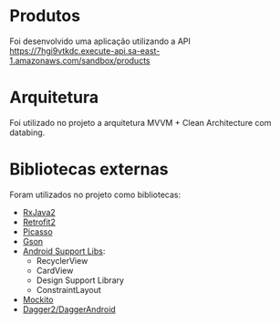 # Produtos
Foi desenvolvido uma aplicação utilizando a API https://7hgi9vtkdc.execute-api.sa-east-1.amazonaws.com/sandbox/products

# Arquitetura
Foi utilizado no projeto a arquitetura MVVM + Clean Architecture com databing.

# Bibliotecas externas
Foram utilizados no projeto como bibliotecas:
* [RxJava2](https://github.com/ReactiveX/RxJava)
* [Retrofit2](http://square.github.io/retrofit/)
* [Picasso](http://square.github.io/picasso/)
* [Gson](https://github.com/google/gson)
* [Android Support Libs](https://developer.android.com/topic/libraries/support-library/index.html):
  * RecyclerView
  * CardView
  * Design Support Library
  * ConstraintLayout
* [Mockito](https://site.mockito.org/)
* [Dagger2/DaggerAndroid](https://dagger.dev/) 
